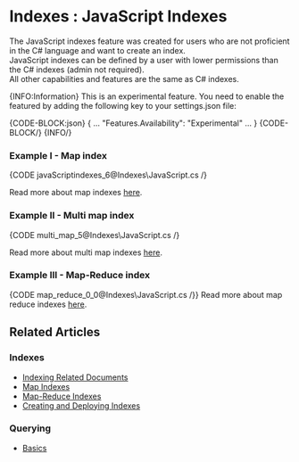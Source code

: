 # Indexes : JavaScript Indexes

The JavaScript indexes feature was created for users who are not proficient in the C# language and want to create an index.   
JavaScript indexes can be defined by a user with lower permissions than the C# indexes (admin not required).   
All other capabilities and features are the same as C# indexes.   

{INFO:Information}
This is an experimental feature.
You need to enable the featured by adding the following key to your settings.json file:

{CODE-BLOCK:json}
{
    ...
    "Features.Availability": "Experimental"
    ...
}
{CODE-BLOCK/}
{INFO/}

### Example I - Map index

{CODE javaScriptindexes_6@Indexes\JavaScript.cs /}

Read more about map indexes [here](../indexes/map-indexes).

### Example II - Multi map index

{CODE multi_map_5@Indexes\JavaScript.cs /}

Read more about multi map indexes [here](../indexes/map-reduce-indexes).

### Example III - Map-Reduce index

{CODE map_reduce_0_0@Indexes\JavaScript.cs /}}
Read more about map reduce indexes [here](../indexes/multi-map-indexes).

## Related Articles

### Indexes

- [Indexing Related Documents](../indexes/indexing-related-documents)
- [Map Indexes](../indexes/map-indexes)
- [Map-Reduce Indexes](../indexes/map-reduce-indexes)
- [Creating and Deploying Indexes](../indexes/creating-and-deploying)

### Querying
- [Basics](../indexes/querying/basics)
